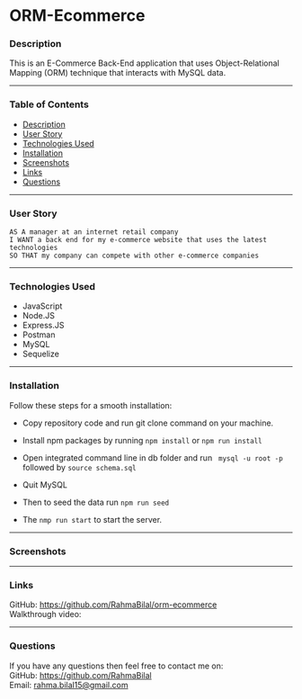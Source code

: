 # ORM-Ecommerce

### Description

This is an E-Commerce Back-End application that uses Object-Relational Mapping (ORM) technique that interacts with MySQL data.

---

### Table of Contents

- [Description](#description)
- [User Story](#user-story)
- [Technologies Used](#technologies-used)
- [Installation](#installation)
- [Screenshots](#screenshots)
- [Links](#links)
- [Questions](#questions)

---

### User Story

```
AS A manager at an internet retail company
I WANT a back end for my e-commerce website that uses the latest technologies
SO THAT my company can compete with other e-commerce companies
```

---

### Technologies Used
- JavaScript
- Node.JS
- Express.JS
- Postman
- MySQL
- Sequelize

---

### Installation

Follow these steps for a smooth installation:

- Copy repository code and run git clone command on your machine.

- Install npm packages by running ```npm install``` or ```npm run install```

- Open integrated command line in db folder and run ``` mysql -u root -p``` followed by 
```source schema.sql```

- Quit MySQL

- Then to seed the data run ```npm run seed```

- The ```nmp run start``` to start the server. 

---

### Screenshots



---

### Links
GitHub: https://github.com/RahmaBilal/orm-ecommerce
<br>
Walkthrough video: 

---

### Questions

If you have any questions then feel free to contact me on:
<br>
GitHub: https://github.com/RahmaBilal
<br>
Email: rahma.bilal15@gmail.com